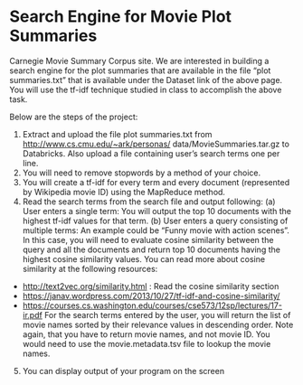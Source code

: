 # Search Engine for Movie Plot Summaries


Carnegie Movie Summary Corpus site. We are interested in building a search engine for the plot summaries that are available in the file “plot summaries.txt” that is available under the Dataset link of the above page.
You will use the tf-idf technique studied in class to accomplish the above task.


Below are the steps of the project:
1. Extract and upload the file plot summaries.txt from http://www.cs.cmu.edu/~ark/personas/ data/MovieSummaries.tar.gz to Databricks. Also upload a file containing user’s search terms one per line.
2. You will need to remove stopwords by a method of your choice.
3. You will create a tf-idf for every term and every document (represented by Wikipedia movie ID) using the MapReduce method.
4. Read the search terms from the search file and output following:
(a) User enters a single term: You will output the top 10 documents with the highest tf-idf values for that term.
(b) User enters a query consisting of multiple terms: An example could be “Funny movie with action scenes”. In this case, you will need to evaluate cosine similarity between the query and all the documents and return top 10 documents having the highest cosine similarity values.
You can read more about cosine similarity at the following resources:
- http://text2vec.org/similarity.html : Read the cosine similarity section
- https://janav.wordpress.com/2013/10/27/tf-idf-and-cosine-similarity/
- https://courses.cs.washington.edu/courses/cse573/12sp/lectures/17-ir.pdf
For the search terms entered by the user, you will return the list of movie names sorted by their relevance values in descending order. Note again, that you have to return movie names, and not movie ID. You would need to use the movie.metadata.tsv file to lookup the movie names.
5. You can display output of your program on the screen
